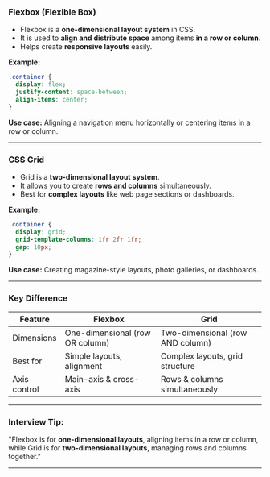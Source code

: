 ### **Flexbox (Flexible Box)**

* Flexbox is a **one-dimensional layout system** in CSS.
* It is used to **align and distribute space** among items **in a row or column**.
* Helps create **responsive layouts** easily.

**Example:**

```css
.container {
  display: flex;
  justify-content: space-between;
  align-items: center;
}
```

**Use case:** Aligning a navigation menu horizontally or centering items in a row or column.

---

### **CSS Grid**

* Grid is a **two-dimensional layout system**.
* It allows you to create **rows and columns** simultaneously.
* Best for **complex layouts** like web page sections or dashboards.

**Example:**

```css
.container {
  display: grid;
  grid-template-columns: 1fr 2fr 1fr;
  gap: 10px;
}
```

**Use case:** Creating magazine-style layouts, photo galleries, or dashboards.

---

### **Key Difference**

| Feature      | Flexbox                         | Grid                             |
| ------------ | ------------------------------- | -------------------------------- |
| Dimensions   | One-dimensional (row OR column) | Two-dimensional (row AND column) |
| Best for     | Simple layouts, alignment       | Complex layouts, grid structure  |
| Axis control | Main-axis & cross-axis          | Rows & columns simultaneously    |

---

### **Interview Tip:**

"Flexbox is for **one-dimensional layouts**, aligning items in a row or column, while Grid is for **two-dimensional layouts**, managing rows and columns together."

---

